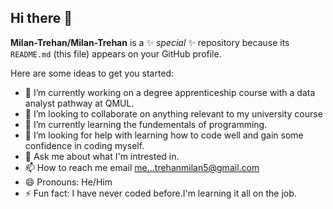 ## Hi there 👋


**Milan-Trehan/Milan-Trehan** is a ✨ _special_ ✨ repository because its `README.md` (this file) appears on your GitHub profile.

Here are some ideas to get you started:

- 🔭 I’m currently working on a degree apprenticeship course with a data analyst pathway at QMUL.
- 👯 I’m looking to collaborate on anything relevant to my university course
- 🌱 I’m currently learning the fundementals of programming.
- 🤔 I’m looking for help with learning how to code well and gain some confidence in coding myself.
- 💬 Ask me about what I'm intrested in.
- 📫 How to reach me email me...trehanmilan5@gmail.com
- 😄 Pronouns: He/Him
- ⚡ Fun fact: I have never coded before.I'm learning it all on the job.

